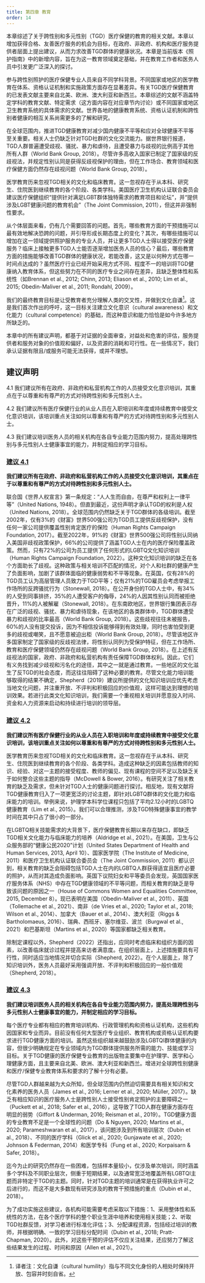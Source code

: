 ```yaml
---
title: 第四章 教育
order: 14
---
```


本章综述了关于跨性别和多元性别（TGD）医疗保健的教育的相关文献。本章以增加获得合格、友善医疗服务的机会为目标，在政府、非政府、机构和医疗服务提供者层面上提出建议，从而力求改善TGD群体的健康状况。本章是当前版本《照护指南》中的新增内容，旨在为这一教育领域奠定基础，并在教育工作者和医务人员中引发更广泛深入的探讨。

参与跨性别照护的医疗保健专业人员来自不同学科背景。不同国家或地区的医学教育在体系、资格认证机制和实施政策方面存在显著差异。有关TGD医疗保健教育的已发表文献主要来自北美、欧洲、澳大利亚和新西兰。本章综述的文献不涵盖特定学科的教育文献、特定需求（这方面内容在对应章节内讨论）或不同国家或地区卫生教育系统的具体需求的文献。世界各地的健康教育系统、资格认证机制和跨性别者健康的相互关系尚需更多的了解和研究。

在全球范围内，推进TGD健康教育对减少国内健康不平等和应对全球健康不平等至关重要。相关人士仍缺乏针对TGD社群的文化交流能力。据世界银行报道，TGD人群普遍遭受歧视、骚扰、暴力和虐待，且遭受暴力与歧视的比例高于其他所有人群（World Bank Group, 2018）。尽管许多高收入国家已制定了国家级的反歧视法，并规定性别认同是获得反歧视保护的理由，但在工作场合、教育领域和医疗保健方面仍然存在歧视问题（World Bank Group, 2018）。

医学教育历来忽视TGD相关的文化和临床教育。这一忽视存在于从本科、研究生、住院医到继续教育的各个阶段、各类学科。美国医疗卫生机构认证联合委员会建议医疗保健组织“提供针对满足LGBT群体独特需求的教育项目和论坛”，并“提供涉及LGBT健康问题的教育机会”（The Joint Commission, 2011），但这并非强制性要求。

从个体层面来看，仍有几个需要回答的问题。首先，哪些教育方面的干预措施可以最有效地解决恐跨的问题，并引导形成长期态度上的变化？其次，有哪些措施可以增加在这一领域提供照护服务的专业人员，并让更多TGD人士得以接受医疗保健服务？临床上接触更多TGD人士能否逐渐增加医务人员的信心？最后，哪些教育方面的措施能够改善TGD群体的健康状况，若能改善，这又是以何种方式在哪一时间点达成的？虽然医疗行业已经开始采用方式不同、程度不一的培训将TGD健康纳入教育体系，但这些努力在不同的医疗专业之间存在差异，且缺乏整体性和系统性（如Brennan et al., 2012; Chinn, 2013; Eliason et al., 2010; Lim et al., 2015; Obedin-Maliver et al., 2011; Rondahl, 2009）。

我们的最终教育目标是让受教育者充分理解人类的交叉性，并做到文化自谦[^17]。这是我们首次作出的呼吁，这一目标关注建立文化意识（cultural awareness）和文化能力（cultural competence）的基础，而这种意识和能力恰恰是如今许多地方所缺乏的。

本章中的所有建议声明，都基于对证据的全面审查，对益处和危害的评估，服务提供者和服务对象的价值观和偏好，以及资源的消耗和可行性。在一些情况下，我们承认证据有限且/或服务可能无法获得，或并不理想。

<Containers>

## 建议声明

4.1 我们建议所有在政府、非政府和私营机构工作的人员接受文化意识培训，其重点在于以尊重和有尊严的方式对待跨性别和多元性别人士。

4.2 我们建议所有医疗保健行业的从业人员在入职培训和年度或持续教育中接受文化意识培训，该培训重点关注如何以尊重和有尊严的方式对待跨性别和多元性别人士。

4.3 我们建议培训医务人员的相关机构在各自专业能力范围内努力，提高处理跨性别与多元性别人士健康事宜的能力，并制定相应的学习目标。

</Containers>

### <u>建议 4.1</u>

**我们建议所有在政府、非政府和私营机构工作的人员接受文化意识培训，其重点在于以尊重和有尊严的方式对待跨性别和多元性别人士。**

联合国《世界人权宣言》第一条规定：“人人生而自由，在尊严和权利上一律平等”（United Nations, 1948）。但直到最近，这份声明才承认TGD的权利是人权（United Nations, 2018）。全球范围内仍然缺乏关于TGD群体的各级培训。截至2002年，仅有3%的《财富》世界500强公司为TGD员工提供反歧视保护，没有任何一家公司提供覆盖性别肯定医疗的保险（Human Rights Campaign Foundation, 2017）。截至2022年，91%的《财富》世界500强公司将性别认同纳入美国非歧视政策保护，66%的公司提供了涵盖TGD人士在内的医疗保险覆盖政策。然而，只有72%的公司为员工提供了任何形式的LGBTQ文化知识培训（Human Rights Campaign Foundation, 2022）。这种文化知识培训的缺乏在各个方面助长了歧视。这种政策与相关培训不匹配的情况，对个人和社群的健康产生了负面影响，加剧了该群体面临的健康弱势和不平等现象。在英国，仅有28%的TGD员工认为高层管理人员致力于TGD平等；仅有21%的TGD雇员会考虑举报工作场所的反跨骚扰行为（Stonewall, 2018）。在公开身份的TGD人士中，有34%的人受到同事排挤，35%的人遭受客户的侮辱，24%的人因其性别认同而被拒绝晋升，11%的人被解雇（Stonewall, 2018）。在东南欧地区，世界银行集团表示存在广泛的歧视、骚扰、暴力和虐待现象，在该地区的各类群体中，TGD群体遭受暴力和歧视的比率最高（World Bank Group, 2018）。这些歧视往往未被报告，60%的人没有提交投诉，因为不相信投诉能够得到有效处理，同时也害怕受到更多的歧视或嘲笑，且不愿意被迫出柜（World Bank Group, 2018）。尽管该地区许多国家制定了国家级的反歧视法律，将性别认同列为受保护特征，但在工作场所、教育和医疗保健领域仍然存在歧视问题（World Bank Group, 2018）。在上述有反歧视法的国家，政府、非政府和私营机构有责任保障TGD群体权利。因此，它们有义务找到减少歧视和污名化的途径，其中之一就是通过教育。一些地区的文化滋生了反TGD的社会态度，而这往往阻碍了这种必要的教育。尽管文化能力培训能够取得的结果不确定，Shepherd（2019）建议所提供的文化知识培训应优先考虑当地文化问题，并注重开放、不评判和积极回应的价值观，这样可能达到理想的培训效果。若进行此类文化知识培训，我们需要一个重视相关培训并愿意投入时间、资金和人力资源来启动和持续进行培训的领导层。

### <u>建议 4.2</u>

**我们建议所有医疗保健行业的从业人员在入职培训和年度或持续教育中接受文化意识培训，该培训重点关注如何以尊重和有尊严的方式对待跨性别和多元性别人士。**

医学教育历来忽视TGD相关的文化和临床教育。这一忽视存在于从本科、研究生、住院医到继续教育的各个阶段、各类学科。造成这种缺乏的因素包括教师的知识、经验、对这一主题的接受程度、教师的偏见、现有课程的空间不足以及缺乏关于如何整合这些主题的指导（McDowell & Bower, 2016）。有研究关注了相关教育的缺乏及需求，但未针对TGD人士的健康问题进行探讨。相反地，现有文献将TGD健康教育归入了一项更宽泛的讨论主题，即针对LGBTQ群体的文化能力和临床能力的培训。举例来说，护理学本科学位课程只包括了平均2.12小时的LGBTQ健康教育（Lim et al., 2015）。我们可以合理推测，涉及TGD特殊健康事宜的教学时间在其中只占了很小的一部分。

在LGBTQ相关技能需求的大背景下，医疗保健教育长期以来存在缺口，即缺乏TGD相关文化能力与临床能力的培养（Aldridge et al., 2021）。在美国，卫生与公众服务部的“健康公民2020”计划（United States Department of Health and Human Services, 2013, April 10）、国家医学院（The Institute of Medicine, 2011）和医疗卫生机构认证联合委员会（The Joint Commission, 2011）都认识到，相关教育的缺乏会阻碍包括TGD人士在内的LGBTQ人群获得适宜且医疗必要的照护，从而对其造成负面影响。英国下议院妇女和平等委员会发现，英国国家医疗服务体系（NHS）中存在TGD健康领域的不平等问题，而相关教育的缺乏是导致该问题的原因之一（House of Commons Women and Equalities Committee, 2015, December 8）。现已表明在美国（Obedin-Maliver et al., 2011）、英国（Tollemache et al., 2021）、南非（de Vries et al., 2020; Taylor et al., 2018; Wilson et al., 2014）、加拿大（Bauer et al., 2014）、澳大利亚（Riggs & Bartholomaeus, 2016）、瑞典、西班牙、塞尔维亚、波兰（Burgwal et al., 2021）和巴基斯坦（Martins et al., 2020）等国家都缺乏相关教育。

除制定课程以外，Shepherd（2022）还指出，应同时考虑临床和组织方面的因素，以改善临床就诊过程并提高来访者满意度。在组织层面上，上述措施要具有可行性，同时适应当地情况并切合实际（Shepherd, 2022）。在个人层面上，除了知识培训外，医务人员最好采用强调开放、不评判和积极回应的一般价值观（Shepherd, 2018）。

### <u>建议 4.3</u>

**我们建议培训医务人员的相关机构在各自专业能力范围内努力，提高处理跨性别与多元性别人士健康事宜的能力，并制定相应的学习目标。**

每个医疗专业都有相应的教育培训机构、行政管理机构和资格认证机构，这些机构因国家和专业而异。目前没有任何大型医疗专业组织、教育机构或资格认证机构要求进行TGD健康方面的培训。虽然这些组织越来越鼓励涉及LGBTQI群体健康的内容，但很少明确规定在专业领域内为TGD群体提供服务所需的能力、技能或学习目标。关于TGD健康的医疗保健专业教育的出版物主要集中在护理学、医学和心理健康方面，且主要来自北美、欧洲、澳大利亚和新西兰。增进对全球跨性别健康和医疗/保健专业教育体系和要求的了解十分有必要。

尽管TGD人群越来越为大众所知，但全球范围内仍然迫切需要具有相关知识和文化素养的医务人员（James et al., 2016; Lerner et al., 2020; Müller, 2017）。缺乏有相应知识的医疗服务人士是跨性别人士接受性别肯定照护的主要障碍之一（Puckett et al., 2018; Safer et al., 2016），这导致了TGD人群在健康方面存在明显的弱势（Giffort & Underman, 2016; Reisman et al., 2019）。TGD健康方面的专业教育不足是一个全球性的问题（Do & Nguyen, 2020; Martins et al., 2020; Parameshwaran et al., 2017），该问题涉及到所有培训层次（Dubin et al., 2018）、不同的医疗学科（Glick et al., 2020; Gunjawate et al., 2020; Johnson & Federman, 2014）和医学专科（Fung et al., 2020; Korpaisarn & Safer, 2018）。

迄今为止的研究仍然存在一些困难，包括样本量较小，仅涉及单次培训，同时涵盖多个学科及不同职业层次，侧重于短期结果，以及通常宽泛地覆盖所有LGBTQI主题而非特定于TGD的主题。同时，针对TGD主题的培训通常是在获得执业许可之后进行的，而这不是大多数现有研究涉及的教育干预措施的重点（Dubin et al., 2018）。

为了成功实施这些建议，各机构可能需要考虑采取以下措施：1、采用整体性和系统性的方法，在各个医疗学科的整个职业生涯中培养和使用相关技能；2、听取TGD社群反馈，对学习者进行标准化评估；3、分配课程资源，包括经过培训的教师，并根据明确、一致的学习目标分配时间（Dubin et al., 2018; Pratt-Chapman, 2020）。此外，对这些干预的评估不仅应关注结果，还应努力了解这些结果发生的过程、时间和原因（Allen et al., 2021）。

[^17]: 译者注：文化自谦（cultural humility）指与不同文化身份的人相处时保持开放、包容并时刻自省。
